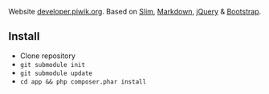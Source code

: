 Website [developer.piwik.org](https://developer.piwik.org). Based on [Slim](https://www.slimframework.com/), [Markdown](https://daringfireball.net/projects/markdown/), [jQuery](https://jquery.com/) & [Bootstrap](https://getbootstrap.com).

## Install

 * Clone repository
 * `git submodule init`
 * `git submodule update`
 * `cd app && php composer.phar install`
